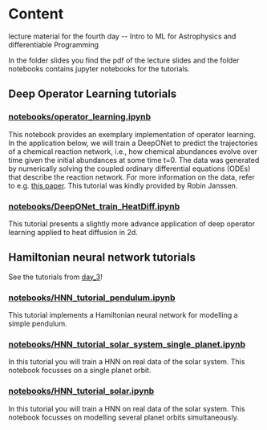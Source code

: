 # Content
lecture material for the fourth day -- Intro to ML for Astrophysics and differentiable Programming

In the folder slides you find the pdf of the lecture slides and the folder notebooks contains jupyter notebooks for the tutorials.

## Deep Operator Learning tutorials

### [notebooks/operator_learning.ipynb](https://github.com/TobiBu/graddays/blob/main/day_3/notebooks/operator_learning.ipynb) 
This notebook provides an exemplary implementation of operator learning. In the application below, we will train a DeepONet to predict the trajectories of a chemical reaction network, i.e., how chemical abundances evolve over time given the initial abundances at some time t=0. The data was generated by numerically solving the coupled ordinary differential equations (ODEs) that describe the reaction network. For more information on the data, refer to e.g. [this paper](https://arxiv.org/abs/2312.06015). This tutorial was kindly provided by Robin Janssen. 

### [notebooks/DeepONet_train_HeatDiff.ipynb](https://github.com/TobiBu/graddays/blob/main/day_3/notebooks/DeepONet_train_HeatDiff.ipynb) 
This tutorial presents a slightly more advance application of deep operator learning applied to heat diffusion in 2d.

## Hamiltonian neural network tutorials

See the tutorials from [day_3](https://github.com/TobiBu/graddays/tree/main/day_3)!

### [notebooks/HNN_tutorial_pendulum.ipynb](https://github.com/TobiBu/graddays/blob/main/day_3/notebooks/HNN_tutorial_pendulum.ipynb)  
This tutorial implements a Hamiltonian neural network for modelling a simple pendulum.

### [notebooks/HNN_tutorial_solar_system_single_planet.ipynb](https://github.com/TobiBu/graddays/blob/main/day_3/notebooks/HNN_tutorial_solar_system_single_planet.ipynb)   
In this tutorial you will train a HNN on real data of the solar system. This notebook focusses on a single planet orbit.

### [notebooks/HNN_tutorial_solar.ipynb](https://github.com/TobiBu/graddays/blob/main/day_3/notebooks/HNN_tutorial_solar.ipynb)   
In this tutorial you will train a HNN on real data of the solar system. This notebook focusses on modelling several planet orbits simultaneously.
